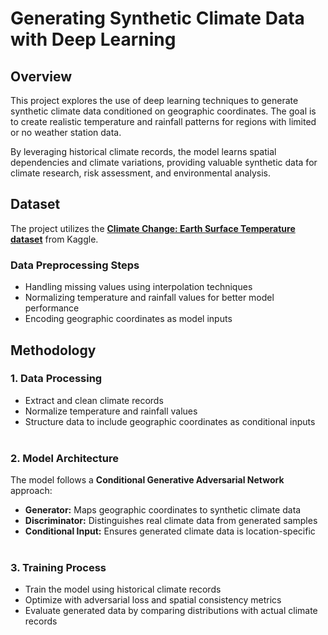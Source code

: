 # Generating Synthetic Climate Data with Deep Learning

## Overview  
This project explores the use of deep learning techniques to generate synthetic climate data conditioned on geographic coordinates. The goal is to create realistic temperature and rainfall patterns for regions with limited or no weather station data. 

By leveraging historical climate records, the model learns spatial dependencies and climate variations, providing valuable synthetic data for climate research, risk assessment, and environmental analysis.

## Dataset   
The project utilizes the **[Climate Change: Earth Surface Temperature dataset](https://www.kaggle.com/datasets/berkeleyearth/climate-change-earth-surface-temperature-data)** from Kaggle. 
﻿ 
### Data Preprocessing Steps   
- Handling missing values using interpolation techniques   
- Normalizing temperature and rainfall values for better model performance   
- Encoding geographic coordinates as model inputs  

## Methodology   
### 1. Data Processing   
- Extract and clean climate records   
- Normalize temperature and rainfall values   
- Structure data to include geographic coordinates as conditional inputs   
﻿ 
### 2. Model Architecture   
The model follows a **Conditional Generative Adversarial Network** approach:   
- **Generator:** Maps geographic coordinates to synthetic climate data   
- **Discriminator:** Distinguishes real climate data from generated samples   
- **Conditional Input:** Ensures generated climate data is location-specific   
﻿ 
### 3. Training Process   
- Train the model using historical climate records   
- Optimize with adversarial loss and spatial consistency metrics   
- Evaluate generated data by comparing distributions with actual climate records   
﻿
